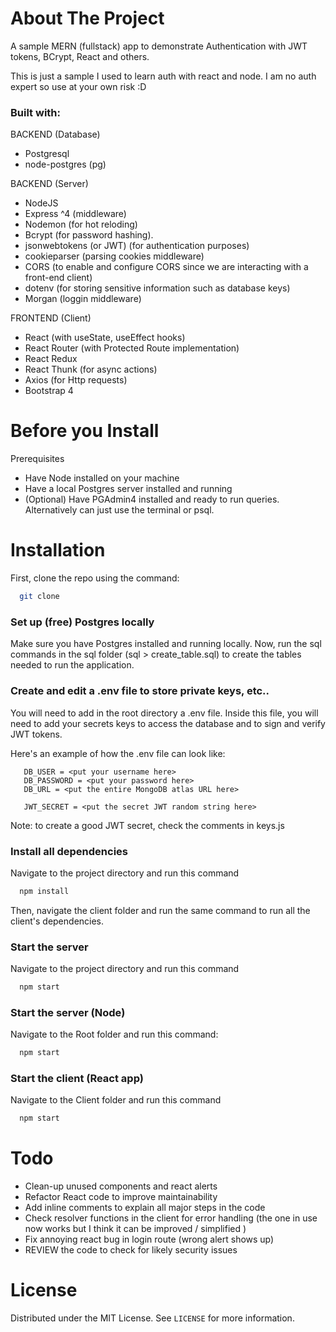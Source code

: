 <!-- ABOUT THE PROJECT -->
# About The Project


A sample MERN (fullstack) app to demonstrate Authentication with JWT tokens, BCrypt, React and others. 

This is just a sample I used to learn auth with react and node. I am no auth expert so use at your own risk :D 

### Built with:

BACKEND (Database)
* Postgresql
* node-postgres (pg)


BACKEND (Server)
* NodeJS
* Express ^4 (middleware)
* Nodemon (for hot reloding)
* Bcrypt (for password hashing).
* jsonwebtokens (or JWT) (for authentication purposes)
* cookieparser (parsing cookies middleware)
* CORS (to enable and configure CORS since we are interacting with a front-end client)
* dotenv (for storing sensitive information such as database keys)
* Morgan (loggin middleware)

FRONTEND (Client)
* React (with useState, useEffect hooks)
* React Router (with Protected Route implementation)
* React Redux
* React Thunk (for async actions)  
* Axios (for Http requests)
* Bootstrap 4 

# Before you Install

Prerequisites 
* Have Node installed on your machine
* Have a local Postgres server installed and running 
* (Optional) Have PGAdmin4 installed and ready to run queries. Alternatively can just use the terminal or psql.  

<!-- GETTING STARTED -->
# Installation

First, clone the repo using the command:
```sh
  git clone
  ```

### Set up (free) Postgres locally 

Make sure you have Postgres installed and running locally.
Now, run the sql commands in the sql folder (sql > create_table.sql) to create the tables needed to run the application.


### Create and edit a .env file to store private keys, etc..

You will need to add in the root directory a .env file. Inside this file, you will need to add your secrets keys to access the database and to sign and verify JWT tokens. 

Here's an example of how the .env file can look like: 

``` 
   DB_USER = <put your username here>
   DB_PASSWORD = <put your password here>
   DB_URL = <put the entire MongoDB atlas URL here>

   JWT_SECRET = <put the secret JWT random string here>

   ```
Note: to create a good JWT secret, check the comments in keys.js

### Install all dependencies

Navigate to the project directory and run this command 
```sh
  npm install
  ```

Then, navigate the client folder and run the same command to run all the client's dependencies.  

### Start the server

Navigate to the project directory and run this command 
```sh
  npm start 
  ```  

### Start the server (Node)

Navigate to the Root folder and run this command:
```sh
  npm start
  ```     

### Start the client (React app)

Navigate to the Client folder and run this command 
```sh
  npm start
  ```    


# Todo

* Clean-up unused components and react alerts
* Refactor React code to improve maintainability
* Add inline comments to explain all major steps in the code
* Check resolver functions in the client for error handling (the one in use now works but I think it can be improved / simplified )
* Fix annoying react bug in login route (wrong alert shows up)
* REVIEW the code to check for likely security issues



<!-- LICENSE -->
# License

Distributed under the MIT License. See `LICENSE` for more information.

 




<!-- MARKDOWN LINKS & IMAGES -->
<!-- https://www.markdownguide.org/basic-syntax/#reference-style-links -->
